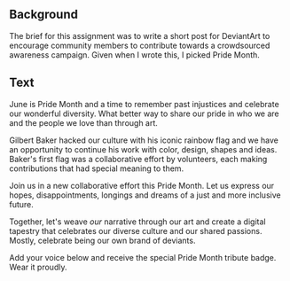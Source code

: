 ## Background

The brief for this assignment was to write a short post for DeviantArt to encourage community members to contribute towards a crowdsourced awareness campaign. Given when I wrote this, I picked Pride Month.

## Text

June is Pride Month and a time to remember past injustices and celebrate our wonderful diversity. What better way to share our pride in who we are and the people we love than through art.

Gilbert Baker hacked our culture with his iconic rainbow flag and we have an opportunity to continue his work with color, design, shapes and ideas. Baker's first flag was a collaborative effort by volunteers, each making contributions that had special meaning to them.

Join us in a new collaborative effort this Pride Month. Let us express our hopes, disappointments, longings and dreams of a just and more inclusive future.

Together, let's weave *our* narrative through our art and create a digital tapestry that celebrates our diverse culture and our shared passions. Mostly, celebrate being our own brand of deviants.

Add your voice below and receive the special Pride Month tribute badge. Wear it proudly.
